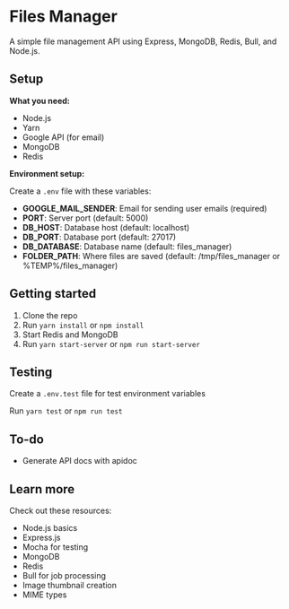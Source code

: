 # Files Manager

A simple file management API using Express, MongoDB, Redis, Bull, and Node.js.

## Setup

****What you need:****

- Node.js
- Yarn
- Google API (for email)
- MongoDB
- Redis

****Environment setup:****

Create a `.env` file with these variables:

- **GOOGLE_MAIL_SENDER**: Email for sending user emails (required)
- **PORT**: Server port (default: 5000)
- **DB_HOST**: Database host (default: localhost)
- **DB_PORT**: Database port (default: 27017)
- **DB_DATABASE**: Database name (default: files_manager)
- **FOLDER_PATH**: Where files are saved (default: /tmp/files_manager or %TEMP%/files_manager)

## Getting started

1. Clone the repo
2. Run `yarn install` or `npm install`
3. Start Redis and MongoDB
4. Run `yarn start-server` or `npm run start-server`

## Testing

Create a `.env.test` file for test environment variables

Run `yarn test` or `npm run test`

## To-do

- Generate API docs with apidoc

## Learn more

Check out these resources:

- Node.js basics
- Express.js
- Mocha for testing
- MongoDB
- Redis
- Bull for job processing
- Image thumbnail creation
- MIME types
